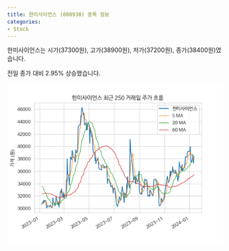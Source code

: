 ```yaml
---
title: 한미사이언스 (008930) 종목 정보
categories:
- Stock
---
```


한미사이언스는 시가(37300원), 고가(38900원), 저가(37200원), 종가(38400원)였습니다.

전일 종가 대비 2.95% 상승했습니다.

<!-- more -->

![008930](/assets/images/stock/008930.png)